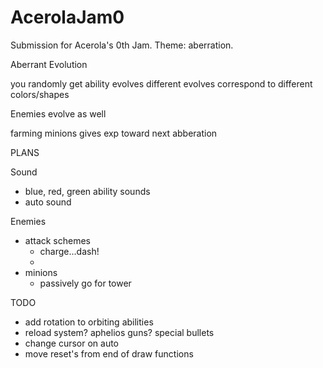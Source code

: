 # AcerolaJam0
Submission for Acerola's 0th Jam. Theme: aberration.

Aberrant Evolution

you randomly get ability evolves
different evolves correspond to different colors/shapes

Enemies evolve as well

farming minions gives exp toward next abberation



PLANS

Sound
- blue, red, green ability sounds
- auto sound

Enemies
- attack schemes
    - charge...dash!
    - 
- minions
    - passively go for tower

TODO
- add rotation to orbiting abilities
- reload system? aphelios guns? special bullets
- change cursor on auto
- move reset's from end of draw functions